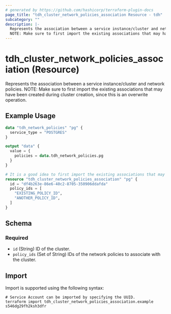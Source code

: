 ```yaml
---
# generated by https://github.com/hashicorp/terraform-plugin-docs
page_title: "tdh_cluster_network_policies_association Resource - tdh"
subcategory: ""
description: |-
  Represents the association between a service instance/cluster and network policies.
  NOTE: Make sure to first import the existing associations that may have been created during cluster creation, since this is an overwrite operation.
---
```


# tdh_cluster_network_policies_association (Resource)

Represents the association between a service instance/cluster and network policies.
NOTE: Make sure to first import the existing associations that may have been created during cluster creation, since this is an overwrite operation.

## Example Usage

```terraform
data "tdh_network_policies" "pg" {
  service_type = "POSTGRES"
}

output "data" {
  value = {
    policies = data.tdh_network_policies.pg
  }
}

# It is a good idea to first import the existing associations that may have been created during cluster creation.
resource "tdh_cluster_network_policies_association" "pg" {
  id = "df4b263e-86e6-40c2-8705-350906ddafda"
  policy_ids = [
    "EXISTING_POLICY_ID",
    "ANOTHER_POLICY_ID",
  ]
}
```

<!-- schema generated by tfplugindocs -->
## Schema

### Required

- `id` (String) ID of the cluster.
- `policy_ids` (Set of String) IDs of the network policies to associate with the cluster.

## Import

Import is supported using the following syntax:

```shell
# Service Account can be imported by specifying the UUID.
terraform import tdh_cluster_network_policies_association.example s546dg29fh2ksh3dfr
```
